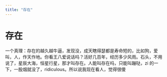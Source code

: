 ```yaml
---
title: "存在"
---
```

# 存在

一个真理：存在的越久越牛逼，发现没，成天瞎得瑟都是寿命短的，比如狗，爱叫，人，作天作地。你看王八爱说话吗？活好几百年，经历多少风雨。石头，不用说了，星辰大海，恒星行星，那才叫存在。人能叫存在吗，只能叫蹦哒，zi 的一下，一股烟就没了，ridiculous。所以说我现在看人，觉得很傻

